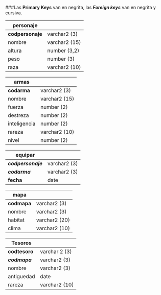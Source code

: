 ###Las **Primary Keys** van en negrita, las ***Foreign keys*** van en negrita y cursiva.

| personaje | | 
|------|------|
| **codpersonaje** | varchar2 (3) |
| nombre | varchar2 (15) |
| altura | number (3,2) |
| peso | number (3) |
| raza | varchar2 (10) |


| armas | |
| ----- | -----| 
| **codarma** | varchar2 (3) | Primary Key
| nombre | varchar2 (15) |
| fuerza |  number (2) |
| destreza | number (2)|
| inteligencia | number (2) |
| rareza | varchar2 (10) |
| nivel | number (2) |


| equipar | |
| ----- | -----| 
| ***codpersonaje*** | varchar2 (3) |
| ***codarma*** | varchar2 (3) |
| **fecha** | date |


| mapa | |
| ----- | -----| 
| **codmapa** | varchar2 (3) |
| nombre | varchar2 (3) |
| habitat | varchar2 (20) |
| clima | varchar2 (10) |


| Tesoros | |
|----- | -----| 
| **codtesoro** | varchar 2 (3) |
| ***codmapa*** | varchar2 (3) |
| nombre | varchar2 (3) |
| antiguedad | date |
| rareza | varchar2 (10)|


